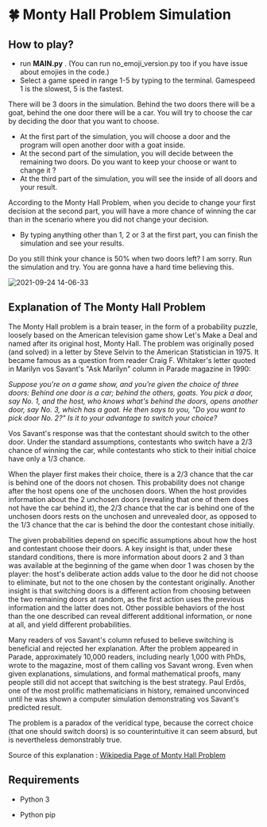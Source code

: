# 🍀 Monty Hall Problem Simulation

## How to play?

- run **MAIN.py** . (You can run no_emoji_version.py too if you have issue about emojies in the code.)
- Select a game speed in range 1-5 by typing to the terminal. Gamespeed 1 is the slowest, 5 is the fastest.

There will be 3 doors in the simulation. Behind the two doors there will be a goat, behind the one door there will be a car. You will try to choose the car by deciding the door that you want to choose. 

- At the first part of the simulation, you will choose a door and the program will open another door with a goat inside. 
- At the second part of the simulation, you will decide between the remaining two doors. Do you want to keep your choose or want to change it ?
- At the third part of the simulation, you will see the inside of all doors and your result.

According to the Monty Hall Problem, when you decide to change your first decision at the second part, you will have a more chance of winning the car than in the scenario where you did not change your decision.

- By typing anything other than 1, 2 or 3 at the first part, you can finish the simulation and see your results.

Do you still think your chance is 50% when two doors left? I am sorry. Run the simulation and try. You are gonna have a hard time believing this.

![2021-09-24 14-06-33](https://user-images.githubusercontent.com/85064536/134665369-24fc608f-02aa-4ede-81d4-fa6ac95d06d2.gif)

## Explanation of The Monty Hall Problem

The Monty Hall problem is a brain teaser, in the form of a probability puzzle, loosely based on the American television game show Let's Make a Deal and named after its original host, Monty Hall. The problem was originally posed (and solved) in a letter by Steve Selvin to the American Statistician in 1975. It became famous as a question from reader Craig F. Whitaker's letter quoted in Marilyn vos Savant's "Ask Marilyn" column in Parade magazine in 1990:

*Suppose you're on a game show, and you're given the choice of three doors: Behind one door is a car; behind the others, goats. You pick a door, say No. 1, and the host, who knows what's behind the doors, opens another door, say No. 3, which has a goat. He then says to you, "Do you want to pick door No. 2?" Is it to your advantage to switch your choice?*

Vos Savant's response was that the contestant should switch to the other door. Under the standard assumptions, contestants who switch have a 2/3 chance of winning the car, while contestants who stick to their initial choice have only a 1/3 chance.

When the player first makes their choice, there is a 2/3 chance that the car is behind one of the doors not chosen. This probability does not change after the host opens one of the unchosen doors. When the host provides information about the 2 unchosen doors (revealing that one of them does not have the car behind it), the 2/3 chance that the car is behind one of the unchosen doors rests on the unchosen and unrevealed door, as opposed to the 1/3 chance that the car is behind the door the contestant chose initially.

The given probabilities depend on specific assumptions about how the host and contestant choose their doors. A key insight is that, under these standard conditions, there is more information about doors 2 and 3 than was available at the beginning of the game when door 1 was chosen by the player: the host's deliberate action adds value to the door he did not choose to eliminate, but not to the one chosen by the contestant originally. Another insight is that switching doors is a different action from choosing between the two remaining doors at random, as the first action uses the previous information and the latter does not. Other possible behaviors of the host than the one described can reveal different additional information, or none at all, and yield different probabilities.

Many readers of vos Savant's column refused to believe switching is beneficial and rejected her explanation. After the problem appeared in Parade, approximately 10,000 readers, including nearly 1,000 with PhDs, wrote to the magazine, most of them calling vos Savant wrong. Even when given explanations, simulations, and formal mathematical proofs, many people still did not accept that switching is the best strategy. Paul Erdős, one of the most prolific mathematicians in history, remained unconvinced until he was shown a computer simulation demonstrating vos Savant's predicted result.

The problem is a paradox of the veridical type, because the correct choice (that one should switch doors) is so counterintuitive it can seem absurd, but is nevertheless demonstrably true.

Source of this explanation : [Wikipedia Page of Monty Hall Problem](https://en.wikipedia.org/wiki/Monty_Hall_problem)


## Requirements

- Python 3

- Python pip
